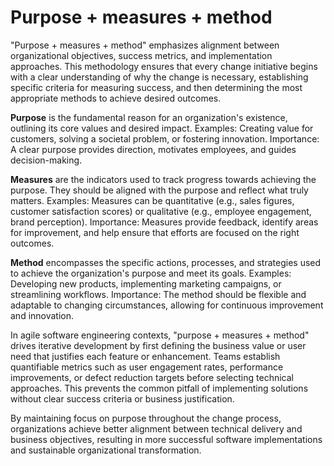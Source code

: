 # Purpose + measures + method

"Purpose + measures + method" emphasizes alignment between organizational objectives, success metrics, and implementation approaches. This methodology ensures that every change initiative begins with a clear understanding of why the change is necessary, establishing specific criteria for measuring success, and then determining the most appropriate methods to achieve desired outcomes.

**Purpose** is the fundamental reason for an organization's existence, outlining its core values and desired impact. Examples: Creating value for customers, solving a societal problem, or fostering innovation. Importance: A clear purpose provides direction, motivates employees, and guides decision-making.

**Measures** are the indicators used to track progress towards achieving the purpose. They should be aligned with the purpose and reflect what truly matters.  Examples: Measures can be quantitative (e.g., sales figures, customer satisfaction scores) or qualitative (e.g., employee engagement, brand perception). Importance: Measures provide feedback, identify areas for improvement, and help ensure that efforts are focused on the right outcomes. 

**Method** encompasses the specific actions, processes, and strategies used to achieve the organization's purpose and meet its goals. Examples: Developing new products, implementing marketing campaigns, or streamlining workflows. Importance: The method should be flexible and adaptable to changing circumstances, allowing for continuous improvement and innovation. 

In agile software engineering contexts, "purpose + measures + method" drives iterative development by first defining the business value or user need that justifies each feature or enhancement. Teams establish quantifiable metrics such as user engagement rates, performance improvements, or defect reduction targets before selecting technical approaches. This prevents the common pitfall of implementing solutions without clear success criteria or business justification.

By maintaining focus on purpose throughout the change process, organizations achieve better alignment between technical delivery and business objectives, resulting in more successful software implementations and sustainable organizational transformation.
